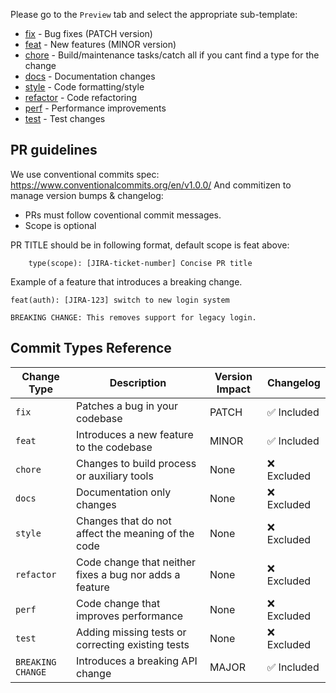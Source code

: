 
Please go to the `Preview` tab and select the appropriate sub-template:

* [fix](?title=fix%3A%20%5BJIRA%3AXXX%5D%20%3Cadd-PR-title%3E&expand=1&template=bug_fix.md) - Bug fixes (PATCH version)
* [feat](?title=feat%3A%20%5BJIRA%3AXXX%5D%20%3Cadd-PR-title%3E&expand=1&template=feature.md) - New features (MINOR version)
* [chore](?title=chore%3A%20%5BJIRA%3AXXX%5D%20%3Cadd-PR-title%3E&expand=1&template=other.md) - Build/maintenance tasks/catch all if you cant find a type for the change
* [docs](?title=docs%3A%20%5BJIRA%3AXXX%5D%20%3Cadd-PR-title%3E&expand=1&template=other.md) - Documentation changes
* [style](?title=style%3A%20%5BJIRA%3AXXX%5D%20%3Cadd-PR-title%3E&expand=1&template=other.md) - Code formatting/style
* [refactor](?title=refactor%3A%20%5BJIRA%3AXXX%5D%20%3Cadd-PR-title%3E&expand=1&template=other.md) - Code refactoring
* [perf](?title=perf%3A%20%5BJIRA%3AXXX%5D%20%3Cadd-PR-title%3E&expand=1&template=other.md) - Performance improvements
* [test](?title=test%3A%20%5BJIRA%3AXXX%5D%20%3Cadd-PR-title%3E&expand=1&template=other.md) - Test changes

## PR guidelines ##
We use conventional commits spec: https://www.conventionalcommits.org/en/v1.0.0/
And commitizen to manage version bumps & changelog:
- PRs must follow coventional commit messages.
- Scope is optional

PR TITLE should be in following format, default scope is feat above:
```
    type(scope): [JIRA-ticket-number] Concise PR title
```

Example of a feature that introduces a breaking change.
```
feat(auth): [JIRA-123] switch to new login system

BREAKING CHANGE: This removes support for legacy login.
```

## Commit Types Reference

| Change Type | Description | Version Impact | Changelog |
|------|-------------|----------------|-----------|
| `fix` | Patches a bug in your codebase | PATCH | ✅ Included |
| `feat` | Introduces a new feature to the codebase | MINOR | ✅ Included |
| `chore` | Changes to build process or auxiliary tools | None | ❌ Excluded |
| `docs` | Documentation only changes | None | ❌ Excluded |
| `style` | Changes that do not affect the meaning of the code | None | ❌ Excluded |
| `refactor` | Code change that neither fixes a bug nor adds a feature | None | ❌ Excluded |
| `perf` | Code change that improves performance | None | ❌ Excluded |
| `test` | Adding missing tests or correcting existing tests | None | ❌ Excluded |
| `BREAKING CHANGE` | Introduces a breaking API change | MAJOR | ✅ Included |

